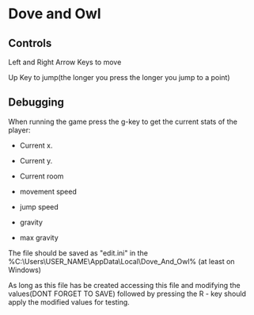 # Dove and Owl

## Controls 

Left and Right Arrow Keys to move

Up Key to jump(the longer you press the longer you jump to a point)

## Debugging

When running the game press the g-key to get the current stats of the player:

* Current x.

* Current y.

* Current room
* movement speed
* jump speed
* gravity
* max gravity

The file should be saved as "edit.ini" in the %C:\Users\USER_NAME\AppData\Local\Dove_And_Owl% (at least on Windows)

As long as this file has be created accessing this file and modifying the values(DONT FORGET TO SAVE) followed by pressing  the R - key should apply the modified values for testing. 